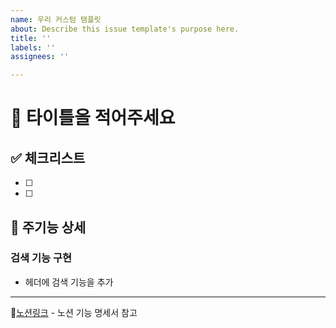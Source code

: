```yaml
---
name: 우리 커스텀 탬플릿
about: Describe this issue template's purpose here.
title: ''
labels: ''
assignees: ''

---
```


# 🍯 타이틀을 적어주세요

## ✅ 체크리스트
<!-- 해당 페이지에서 확인해야 할 기능을 체크해주세요 -->
- [ ] 
- [ ] 

## 📌 주기능 상세

### 검색 기능 구현
- 헤더에 검색 기능을 추가

-------------------------
📝[노션링크](https://www.notion.so/a2da5a004b064efd920b4af6689d8109?v=1a40cc7b141a42bf9a65ee35bdf16099) - 노션 기능 명세서 참고
